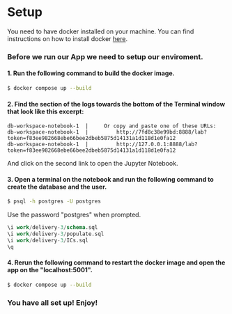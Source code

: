 # Setup

You need to have docker installed on your machine. You can find instructions on how to install docker [here](https://docs.docker.com/get-docker/).

### Before we run our App we need to setup our enviroment.


#### 1. Run the following command to build the docker image.

```bash
$ docker compose up --build
```  


#### 2. Find the section of the logs towards the bottom of the Terminal window that look like this excerpt:

```log
db-workspace-notebook-1  |     Or copy and paste one of these URLs:
db-workspace-notebook-1  |         http://7fd8c38e99bd:8888/lab?token=f83ee982668ebe66bee2dbeb5875d14131a1d118d1e0fa12
db-workspace-notebook-1  |         http://127.0.0.1:8888/lab?token=f83ee982668ebe66bee2dbeb5875d14131a1d118d1e0fa12
```

And click on the second link to open the Jupyter Notebook.  


#### 3. Open a terminal on the notebook and run the following command to create the database and the user.

```bash
$ psql -h postgres -U postgres
```

Use the password "postgres" when prompted.

```sql
\i work/delivery-3/schema.sql
\i work/delivery-3/populate.sql
\i work/delivery-3/ICs.sql
\q
```  


#### 4. Rerun the following command to restart the docker image and open the app on the "localhost:5001".

```bash
$ docker compose up --build
``` 


### You have all set up! Enjoy!

